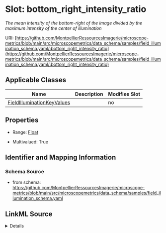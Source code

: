 # Slot: bottom_right_intensity_ratio


_The mean intensity of the bottom-right of the image  divided by the maximum intensity of the center of illumination_



URI: [https://github.com/MontpellierRessourcesImagerie/microscope-metrics/blob/main/src/microscopemetrics/data_schema/samples/field_illumination_schema.yaml/:bottom_right_intensity_ratio](https://github.com/MontpellierRessourcesImagerie/microscope-metrics/blob/main/src/microscopemetrics/data_schema/samples/field_illumination_schema.yaml/:bottom_right_intensity_ratio)



<!-- no inheritance hierarchy -->




## Applicable Classes

| Name | Description | Modifies Slot |
| --- | --- | --- |
[FieldIlluminationKeyValues](FieldIlluminationKeyValues.md) |  |  no  |







## Properties

* Range: [Float](Float.md)

* Multivalued: True





## Identifier and Mapping Information







### Schema Source


* from schema: https://github.com/MontpellierRessourcesImagerie/microscope-metrics/blob/main/src/microscopemetrics/data_schema/samples/field_illumination_schema.yaml




## LinkML Source

<details>
```yaml
name: bottom_right_intensity_ratio
description: The mean intensity of the bottom-right of the image  divided by the maximum
  intensity of the center of illumination
from_schema: https://github.com/MontpellierRessourcesImagerie/microscope-metrics/blob/main/src/microscopemetrics/data_schema/samples/field_illumination_schema.yaml
rank: 1000
multivalued: true
alias: bottom_right_intensity_ratio
domain_of:
- FieldIlluminationKeyValues
range: float

```
</details>